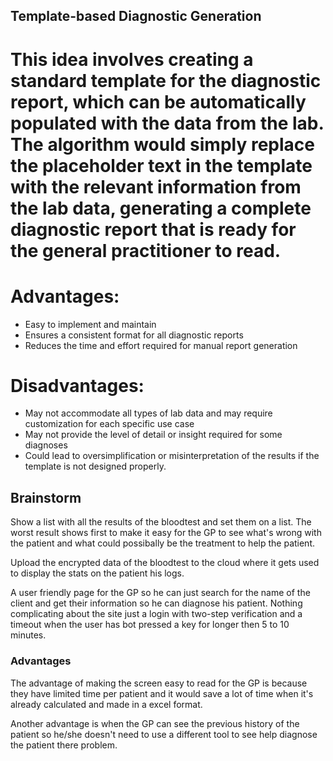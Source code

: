 
## Template-based Diagnostic Generation


# This idea involves creating a standard template for the diagnostic report, which can be automatically populated with the data from the lab. The algorithm would simply replace the placeholder text in the template with the relevant information from the lab data, generating a complete diagnostic report that is ready for the general practitioner to read.

# Advantages:

- Easy to implement and maintain
- Ensures a consistent format for all diagnostic reports
- Reduces the time and effort required for manual report generation

# Disadvantages:

- May not accommodate all types of lab data and may require customization for each specific use case
- May not provide the level of detail or insight required for some diagnoses
- Could lead to oversimplification or misinterpretation of the results if the template is not designed properly.


## Brainstorm
Show a list with all the results of the bloodtest and set them on a list. The worst result shows first to make it easy for the GP to see what's wrong with the patient and what could possibally be the treatment to help the patient.

Upload the encrypted data of the bloodtest to the cloud where it gets used to display the stats on the patient his logs.

A user friendly page for the GP so he can just search for the name of the client and get their information so he can diagnose his patient. Nothing complicating about the site just a login with two-step verification and a timeout when the user has bot pressed a key for longer then 5 to 10 minutes.

### Advantages
The advantage of making the screen easy to read for the GP is because they have limited time per patient and it would save a lot of time when it's already calculated and made in a excel format.

Another advantage is when the GP can see the previous history of the patient so he/she doesn't need to use a different tool to see help diagnose the patient there problem.


